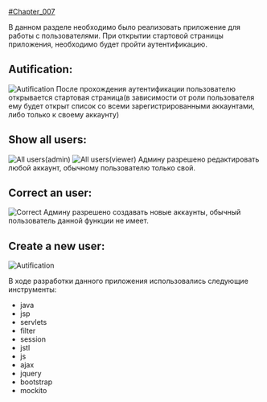 [#Chapter_007](https://github.com/ZubovVP/ZubovVP/tree/master/chapter_007)
           
В данном разделе необходимо было реализовать приложение для работы с пользователями. 
При открытии стартовой страницы приложения, необходимо будет пройти аутентификацию. 

## Autification:

![Autification](https://raw.githubusercontent.com/ZubovVP/ZubovVP/master/chapter_007/screenshots/screenshot1.jpg)
После прохождения аутентификации пользователю открывается стартовая страница(в зависимости от роли пользователя ему будет открыт список со всеми зарегистрированными аккаунтами, либо только к своему аккаунту)

## Show all users:

![All users(admin)](https://raw.githubusercontent.com/ZubovVP/ZubovVP/master/chapter_007/screenshots/screenshot2.jpg)
![All users(viewer)](https://raw.githubusercontent.com/ZubovVP/ZubovVP/master/chapter_007/screenshots/screenshot5.jpg)
Админу разрешено редактировать любой аккаунт, обычному пользователю только свой.

## Correct an user:

![Correct](https://raw.githubusercontent.com/ZubovVP/ZubovVP/master/chapter_007/screenshots/screenshot3.jpg)
Админу разрешено создавать новые аккаунты, обычный пользователь данной функции не имеет.

## Create a new user:

![Autification](https://raw.githubusercontent.com/ZubovVP/ZubovVP/master/chapter_007/screenshots/screenshot4.jpg)

В ходе разработки данного приложения использовались следующие инструменты:
* java
* jsp
* servlets
* filter
* session
* jstl
* js
* ajax
* jquery
* bootstrap
* mockito